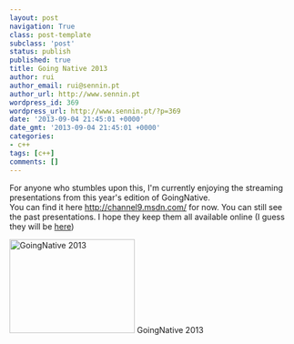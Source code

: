 ```yaml
---
layout: post
navigation: True
class: post-template
subclass: 'post'
status: publish
published: true
title: Going Native 2013
author: rui
author_email: rui@sennin.pt
author_url: http://www.sennin.pt
wordpress_id: 369
wordpress_url: http://www.sennin.pt/?p=369
date: '2013-09-04 21:45:01 +0000'
date_gmt: '2013-09-04 21:45:01 +0000'
categories:
- c++
tags: [c++]
comments: []
---
```

<p>For anyone who stumbles upon this, I'm currently enjoying the streaming presentations from this year's edition of GoingNative.<br />
You can find it here <a href="http://channel9.msdn.com/">http://channel9.msdn.com/</a> for now. You can still see the past presentations. I hope they keep them all available online (I guess they will be <a href="http://channel9.msdn.com/Events/GoingNative/2013">here</a>)</p>
<p><a href="http://channel9.msdn.com/"><img alt="GoingNative 2013" src="{{ site.baseurl }}/assets/2013/goingnative2013.png" width="220" height="165" /></a> GoingNative 2013</p>
